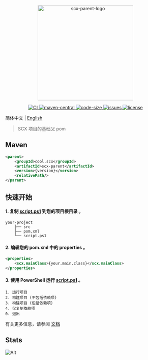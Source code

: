 <p align="center">
    <img src="https://scx.cool/logos/scx-parent-logo.svg" width="300px"  alt="scx-parent-logo"/>
</p>
<p align="center">
    <a target="_blank" href="https://github.com/scx567888/scx-parent/actions/workflows/ci.yml">
        <img src="https://github.com/scx567888/scx-parent/actions/workflows/ci.yml/badge.svg" alt="CI"/>
    </a>
    <a target="_blank" href="https://central.sonatype.com/artifact/cool.scx/scx-parent">
        <img src="https://img.shields.io/maven-central/v/cool.scx/scx-parent?color=ff69b4" alt="maven-central"/>
    </a>
    <a target="_blank" href="https://github.com/scx567888/scx-parent">
        <img src="https://img.shields.io/github/languages/code-size/scx567888/scx-parent?color=orange" alt="code-size"/>
    </a>
    <a target="_blank" href="https://github.com/scx567888/scx-parent/issues">
        <img src="https://img.shields.io/github/issues/scx567888/scx-parent" alt="issues"/>
    </a>
    <a target="_blank" href="https://github.com/scx567888/scx-parent/blob/master/LICENSE">
        <img src="https://img.shields.io/github/license/scx567888/scx-parent" alt="license"/>
    </a>
</p>

简体中文 | [English](./README.md)

> SCX 项目的基础父 pom

## Maven

``` xml
<parent>
    <groupId>cool.scx</groupId>
    <artifactId>scx-parent</artifactId>
    <version>{version}</version>
    <relativePath/>
</parent>
```

## 快速开始

#### 1. 复制 [script.ps1](./script.ps1) 到您的项目根目录 。

```
your-project
    ├── src
    ├── pom.xml
    └── script.ps1
```

#### 2. 编辑您的 pom.xml 中的 properties 。

```xml
<properties>
    <scx.mainClass>{your.main.class}</scx.mainClass>
</properties>
```

#### 3. 使用 PowerShell 运行 [script.ps1](./script.ps1) 。

```
1. 运行项目
2. 构建项目 (不包括依赖项)
3. 构建项目 (包括依赖项)
4. 仅复制依赖项
0. 退出
```

有关更多信息，请参阅 [文档](https://scx.cool/docs/scx/index.html)

## Stats

![Alt](https://repobeats.axiom.co/api/embed/a5c465a2af6f38e88ba2481efd555dc1500460cd.svg "Repobeats analytics image")
